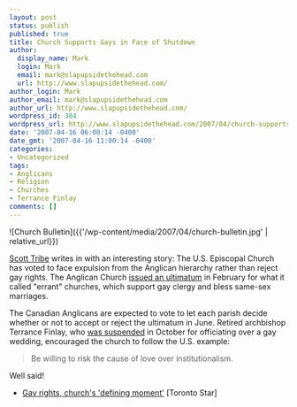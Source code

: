 ```yaml
---
layout: post
status: publish
published: true
title: Church Supports Gays in Face of Shutdown
author:
  display_name: Mark
  login: Mark
  email: mark@slapupsidethehead.com
  url: http://www.slapupsidethehead.com/
author_login: Mark
author_email: mark@slapupsidethehead.com
author_url: http://www.slapupsidethehead.com/
wordpress_id: 384
wordpress_url: http://www.slapupsidethehead.com/2007/04/church-supports-gays/
date: '2007-04-16 06:00:14 -0400'
date_gmt: '2007-04-16 11:00:14 -0400'
categories:
- Uncategorized
tags:
- Anglicans
- Religion
- Churches
- Terrance Finlay
comments: []
---
```

![Church Bulletin]({{'/wp-content/media/2007/04/church-bulletin.jpg' | relative_url}})

[Scott Tribe](http://scottdiatribe.gluemeat.com/2007/04/15/us-branch-of-anglican-church-takes-a-stand-for-gay-rights-canada-expected-to-follow/) writes in with an interesting story: The U.S. Episcopal Church has voted to face expulsion from the Anglican hierarchy rather than reject gay rights. The Anglican Church [issued an ultimatum](http://www.slapupsidethehead.com/2007/02/church-threatened-shutdown/) in February for what it called "errant" churches, which support gay clergy and bless same-sex marriages.

The Canadian Anglicans are expected to vote to let each parish decide whether or not to accept or reject the ultimatum in June. Retired archbishop Terrance Finlay, who [was suspended](http://www.slapupsidethehead.com/2006/10/church-suspends-archibishop/) in October for officiating over a gay wedding, encouraged the church to follow the U.S. example:

> Be willing to risk the cause of love over institutionalism.

Well said!

- [Gay rights, church's 'defining moment'](http://www.thestar.com/News/article/203263) [Toronto Star]
